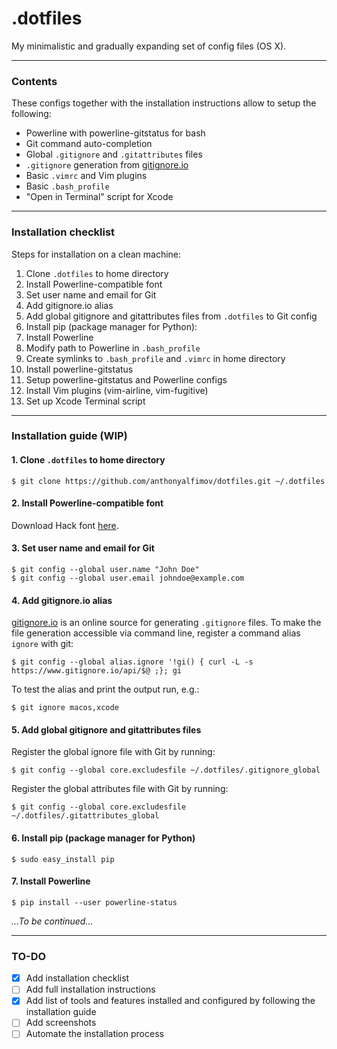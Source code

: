 # .dotfiles

My minimalistic and gradually expanding set of config files (OS X).

---

### Contents
These configs together with the installation instructions allow to setup the following:
- Powerline with powerline-gitstatus for bash
- Git command auto-completion
- Global `.gitignore` and `.gitattributes` files
- `.gitignore` generation from [gitignore.io](https://www.gitignore.io)
- Basic `.vimrc` and Vim plugins
- Basic `.bash_profile`
- "Open in Terminal" script for Xcode

---

### Installation checklist
Steps for installation on a clean machine:

1. Clone `.dotfiles` to home directory
2. Install Powerline-compatible font
3. Set user name and email for Git
4. Add gitignore.io alias
5. Add global gitignore and gitattributes files from `.dotfiles` to Git config
6. Install pip (package manager for Python):
7. Install Powerline
8. Modify path to Powerline in `.bash_profile`
9. Create symlinks to `.bash_profile` and `.vimrc` in home directory
10. Install powerline-gitstatus
11. Setup powerline-gitstatus and Powerline configs
12. Install Vim plugins (vim-airline, vim-fugitive)
13. Set up Xcode Terminal script

---

### Installation guide (WIP)

#### 1. Clone `.dotfiles` to home directory
```
$ git clone https://github.com/anthonyalfimov/dotfiles.git ~/.dotfiles
```

#### 2. Install Powerline-compatible font
Download Hack font [here](https://sourcefoundry.org/hack/).

#### 3. Set user name and email for Git
```
$ git config --global user.name "John Doe"
$ git config --global user.email johndoe@example.com
```

#### 4. Add gitignore.io alias
[gitignore.io](https://www.gitignore.io) is an online source for generating `.gitignore` files.
To make the file generation accessible via command line, register a command alias `ignore` with git:
```
$ git config --global alias.ignore '!gi() { curl -L -s https://www.gitignore.io/api/$@ ;}; gi
```
To test the alias and print the output run, e.g.:
```
$ git ignore macos,xcode
```

#### 5. Add global gitignore and gitattributes files
Register the global ignore file with Git by running:
```
$ git config --global core.excludesfile ~/.dotfiles/.gitignore_global
```
Register the global attributes file with Git by running:
```
$ git config --global core.excludesfile ~/.dotfiles/.gitattributes_global
```

#### 6. Install pip (package manager for Python)
```
$ sudo easy_install pip
```

#### 7. Install Powerline
```
$ pip install --user powerline-status
```

*...To be continued...*

---

### TO-DO
- [x] Add installation checklist
- [ ] Add full installation instructions
- [x] Add list of tools and features installed and configured by following the installation guide
- [ ] Add screenshots
- [ ] Automate the installation process
